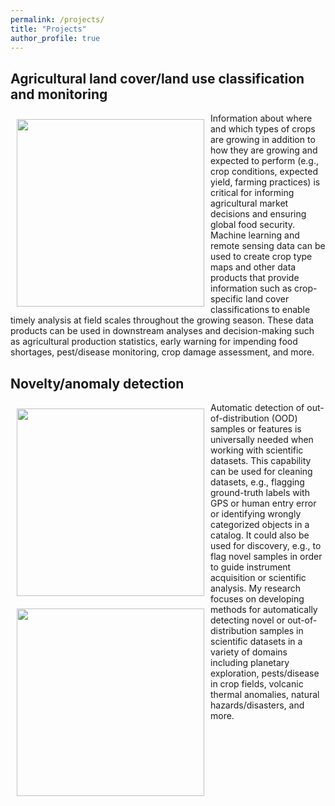 ```yaml
---
permalink: /projects/
title: "Projects"
author_profile: true
---
```


## Agricultural land cover/land use classification and monitoring
<img style="float: left; padding: 10px 10px 10px 10px;" src="http://hannah-rae.github.io/images/crop_type_classification.png" width=300>
Information about where and which types of crops are growing in addition to how they are growing and expected to perform (e.g., crop conditions, expected yield, farming practices) is critical for informing agricultural market decisions and ensuring global food security. Machine learning and remote sensing data can be used to create crop type maps and other data products that provide information such as crop-specific land cover classifications to enable timely analysis at field scales throughout the growing season. These data products can be used in downstream analyses and decision-making such as agricultural production statistics, early warning for impending food shortages, pest/disease monitoring, crop damage assessment, and more.

## Novelty/anomaly detection
<img style="float: left; padding: 10px 10px 10px 10px;" src="http://hannah-rae.github.io/images/crop_type_classification.png" width=300>
<img style="float: left; padding: 10px 10px 10px 10px;" src="http://hannah-rae.github.io/images/mars-meteorite.png" width=300>
Automatic detection of out-of-distribution (OOD) samples or features is universally needed when working with scientific datasets. This capability can be used for cleaning datasets, e.g., flagging ground-truth labels with GPS or human entry error or identifying wrongly categorized objects in a catalog. It could also be used for discovery, e.g., to flag novel samples in order to guide instrument acquisition or scientific analysis. My research focuses on developing methods for automatically detecting novel or out-of-distribution samples in scientific datasets in a variety of domains including planetary exploration, pests/disease in crop fields, volcanic thermal anomalies, natural hazards/disasters, and more.